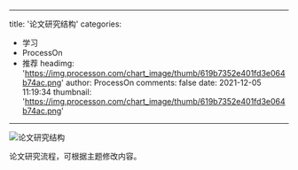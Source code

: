 
---
title: '论文研究结构'
categories: 
 - 学习
 - ProcessOn
 - 推荐
headimg: 'https://img.processon.com/chart_image/thumb/619b7352e401fd3e064b74ac.png'
author: ProcessOn
comments: false
date: 2021-12-05 11:19:34
thumbnail: 'https://img.processon.com/chart_image/thumb/619b7352e401fd3e064b74ac.png'
---

<div>   
<img class="thumb" alt="论文研究结构" src="https://img.processon.com/chart_image/thumb/619b7352e401fd3e064b74ac.png" referrerpolicy="no-referrer">
<p>论文研究流程，可根据主题修改内容。</p>  
</div>
            